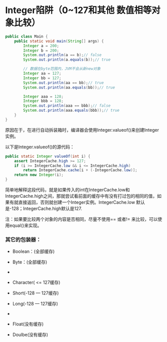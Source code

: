 # Integer陷阱（0~127和其他 数值相等对象比较）

```java
public class Main {
    public static void main(String[] args) {
        Integer a = 200;
        Integer b = 200;
        System.out.println(a == b);// false
        System.out.println(a.equals(b));// true

        // 数据在byte范围内，JVM不会从新new对象
        Integer aa = 127;
        Integer bb = 127;
        System.out.println(aa == bb);// true
        System.out.println(aa.equals(bb));// true

        Integer aaa = 128;
        Integer bbb = 128;
        System.out.println(aaa == bbb);// false
        System.out.println(aaa.equals(bbb));// true
    }
}
```

原因在于，在进行自动拆装箱时，编译器会使用Integer.valueof\(\)来创建Integer实例。

以下是Integer.valueof\(\)的源代码：

```java
public static Integer valueOf(int i) {  
    assert IntegerCache.high >= 127;  
    if (i >= IntegerCache.low && i <= IntegerCache.high)  
        return IntegerCache.cache[i + (-IntegerCache.low)];  
    return new Integer(i);  
}
```

简单地解释这段代码，就是如果传入的int在IntegerCache.low和IntegerCache.high之间，那就尝试看前面的缓存中有没有打过包的相同的值，如果有就直接返回，否则就创建一个Integer实例。IntegerCache.low 默认是-128；IntegerCache.high默认是127.

注：如果要比较两个对象的内容是否相同，尽量不使用== 或者!= 来比较，可以使用equal\(\)来实现。

### 其它的包装器：

* Boolean：\(全部缓存\)

* Byte：\(全部缓存\)

* 
* Character\( &lt;= 127缓存\)
* Short\(-128 — 127缓存\)
* Long\(-128 — 127缓存\)
* 
* Float\(没有缓存\)
* Doulbe\(没有缓存\)


